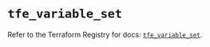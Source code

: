 # `tfe_variable_set`

Refer to the Terraform Registry for docs: [`tfe_variable_set`](https://registry.terraform.io/providers/hashicorp/tfe/0.63.0/docs/resources/variable_set).
